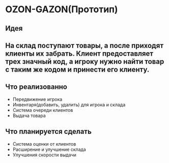 # OZON-GAZON(Прототип)
<h2>Идея<h2>
<p>На склад поступают товары, а после приходят клиенты их забрать. Клиент предоставляет трех значный код, а игроку нужно найти товар с таким же кодом и принести его клиенту.</p>
<h2>Что реализованно</h2>
 <ul>
  <li> Передвижение игрока </li>
  <li> Инвентаря(добавить, удалить) для игрока и склада </li>
  <li> Система очереди клиентов </li>
  <li> Выдача товара </li>
 </ul>
<h2>Что планируется сделать</h2>
<ul>
  <li> Система оценки от клиентов </li>
  <li> Расширение и улучшение склада  </li>
  <li> Улучшения скорости выдачи  </li>
 </ul>
